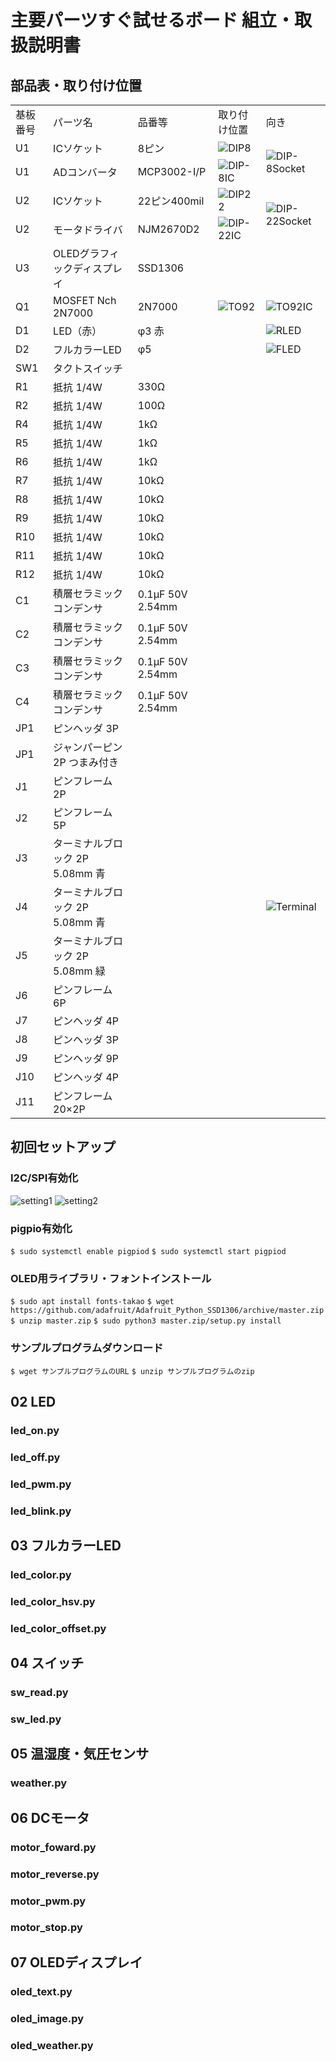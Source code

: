 # 主要パーツすぐ試せるボード 組立・取扱説明書

<link href="https://raw.githubusercontent.com/bit-trade-one/RasPi-Magazine-2019-06/Upload-ready/Readme.css?token=AKHAMM4BUMGZIDDVNEQRZ426S274Y" rel="stylesheet"></link>

## 部品表・取り付け位置

<table>
<tr><td>基板番号</td><td>パーツ名</td><td>品番等</td><td>取り付け位置</td><td>向き</td></tr>
<tr><td>U1</td><td>ICソケット</td><td>8ピン</td><td><img src="img/DIP8-1.JPG" alt="DIP8"></td><td rowspan = "2"><img src="img/DIP8-2.JPG" alt="DIP-8Socket"></td></tr>
<tr><td>U1</td><td>ADコンバータ</td><td>MCP3002-I/P</td><td><img src="img/DIP8-3.JPG" alt="DIP-8IC"></td></tr>
<tr><td>U2</td><td>ICソケット</td><td>22ピン400mil</td><td><img src="img/DIP22-1.JPG" alt="DIP22"></td><td rowspan = "2"><img src="img/DIP22-2.JPG" alt="DIP-22Socket"></td></tr>
<tr><td>U2</td><td>モータドライバ</td><td>NJM2670D2</td><td><img src="img/DIP22-3.JPG" alt="DIP-22IC"></td></tr>
<tr><td>U3</td><td>OLEDグラフィックディスプレイ</td><td>SSD1306</td><td></td><td></td></tr>
<tr><td>Q1</td><td>MOSFET Nch 2N7000</td><td>2N7000</td><td><img src="img/TO92-1.JPG" alt="TO92"></td><td><img src="img/TO92-2.JPG" alt="TO92IC"></td></tr>
<tr><td>D1</td><td>LED（赤）</td><td>φ3 赤</td><td></td><td><img src="img/RLED.JPG" alt="RLED"></td></tr>
<tr><td>D2</td><td>フルカラーLED</td><td>φ5</td><td></td><td><img src="img/FLED.JPG" alt="FLED"></td></tr>
<tr><td>SW1</td><td>タクトスイッチ</td><td></td><td></td><td></td></tr>
<tr><td>R1</td><td>抵抗 1/4W</td><td>330Ω</td><td></td><td><span cc3><span cc3><span cc1><span cc01></td></tr>
<tr><td>R2</td><td>抵抗 1/4W</td><td>100Ω</td><td></td><td><span cc1><span cc0><span cc1><span cc01></td></tr>
<tr><td>R4</td><td>抵抗 1/4W</td><td>1kΩ</td><td></td><td rowspan = "3"><span cc1><span cc0><span cc2><span cc01></td></tr>
<tr><td>R5</td><td>抵抗 1/4W</td><td>1kΩ</td><td></td></tr>
<tr><td>R6</td><td>抵抗 1/4W</td><td>1kΩ</td><td></td></tr>
<tr><td>R7</td><td>抵抗 1/4W</td><td>10kΩ</td><td></td><td rowspan = "6"><span cc1><span cc0><span cc3><span cc01></td></tr>
<tr><td>R8</td><td>抵抗 1/4W</td><td>10kΩ</td><td></td></tr>
<tr><td>R9</td><td>抵抗 1/4W</td><td>10kΩ</td><td></td></tr>
<tr><td>R10</td><td>抵抗 1/4W</td><td>10kΩ</td><td></td></tr>
<tr><td>R11</td><td>抵抗 1/4W</td><td>10kΩ</td><td></td></tr>
<tr><td>R12</td><td>抵抗 1/4W</td><td>10kΩ</td><td></td></tr>
<tr><td>C1</td><td>積層セラミックコンデンサ</td><td>0.1μF 50V 2.54mm</td><td></td><td></td></tr>
<tr><td>C2</td><td>積層セラミックコンデンサ</td><td>0.1μF 50V 2.54mm</td><td></td><td></td></tr>
<tr><td>C3</td><td>積層セラミックコンデンサ</td><td>0.1μF 50V 2.54mm</td><td></td><td></td></tr>
<tr><td>C4</td><td>積層セラミックコンデンサ</td><td>0.1μF 50V 2.54mm</td><td></td><td></td></tr>
<tr><td>JP1</td><td>ピンヘッダ 3P</td><td></td><td></td><td></td></tr>
<tr><td>JP1</td><td>ジャンパーピン 2P つまみ付き</td><td></td><td></td><td></td></tr>
<tr><td>J1</td><td>ピンフレーム 2P</td><td></td><td></td><td></td></tr>
<tr><td>J2</td><td>ピンフレーム 5P</td><td></td><td></td><td></td></tr>
<tr><td>J3</td><td>ターミナルブロック 2P 5.08mm 青</td><td></td><td></td><td rowspan = "3"><img src="img/Terminal.JPG" alt="Terminal"></td></tr>
<tr><td>J4</td><td>ターミナルブロック 2P 5.08mm 青</td><td></td><td></td></tr>
<tr><td>J5</td><td>ターミナルブロック 2P 5.08mm 緑</td><td></td><td></td></tr>
<tr><td>J6</td><td>ピンフレーム 6P</td><td></td><td></td><td></td></tr>
<tr><td>J7</td><td>ピンヘッダ 4P</td><td></td><td></td><td></td></tr>
<tr><td>J8</td><td>ピンヘッダ 3P</td><td></td><td></td><td></td></tr>
<tr><td>J9</td><td>ピンヘッダ 9P</td><td></td><td></td><td></td></tr>
<tr><td>J10</td><td>ピンヘッダ 4P</td><td></td><td></td><td></td></tr>
<tr><td>J11</td><td>ピンフレーム 20×2P</td><td></td><td></td><td></td></tr>
</table>

## 初回セットアップ

### I2C/SPI有効化

![setting1](img/setting1.PNG)
![setting2](img/setting2.PNG)

### pigpio有効化

```$ sudo systemctl enable pigpiod```
```$ sudo systemctl start pigpiod```

### OLED用ライブラリ・フォントインストール

```$ sudo apt install fonts-takao```
```$ wget https://github.com/adafruit/Adafruit_Python_SSD1306/archive/master.zip```
```$ unzip master.zip```
```$ sudo python3 master.zip/setup.py install```

### サンプルプログラムダウンロード

```$ wget サンプルプログラムのURL```
```$ unzip サンプルプログラムのzip```

## 02 LED

### led_on.py

### led_off.py

### led_pwm.py

### led_blink.py

## 03 フルカラーLED

### led_color.py

### led_color_hsv.py

### led_color_offset.py

## 04 スイッチ

### sw_read.py

### sw_led.py

## 05 温湿度・気圧センサ

### weather.py

## 06 DCモータ

### motor_foward.py

### motor_reverse.py

### motor_pwm.py

### motor_stop.py

## 07 OLEDディスプレイ

### oled_text.py

### oled_image.py

### oled_weather.py
